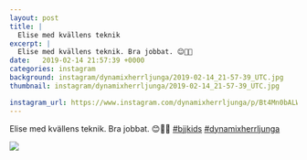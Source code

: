 ```yaml
---
layout: post
title: |
  Elise med kvällens teknik
excerpt: |
  Elise med kvällens teknik. Bra jobbat. 😊🤙🤙  
date:   2019-02-14 21:57:39 +0000
categories: instagram
background: instagram/dynamixherrljunga/2019-02-14_21-57-39_UTC.jpg
thumbnail: instagram/dynamixherrljunga/2019-02-14_21-57-39_UTC.jpg

instagram_url: https://www.instagram.com/dynamixherrljunga/p/Bt4Mn0bALWg
---
```

Elise med kvällens teknik. Bra jobbat. 😊🤙🤙 [#bjjkids](https://www.instagram.com/explore/tags/bjjkids/) [#dynamixherrljunga](https://www.instagram.com/explore/tags/dynamixherrljunga/)



<img src='{{ site.baseurl }}/instagram/dynamixherrljunga/2019-02-14_21-57-39_UTC.jpg' class='img-fluid' />
